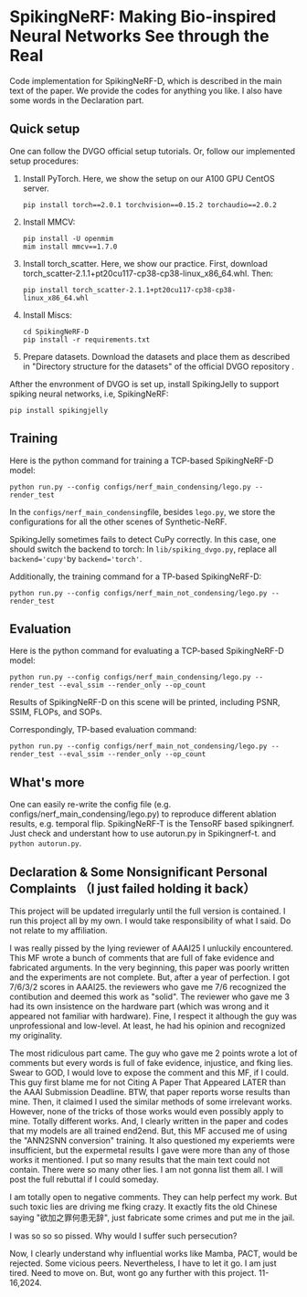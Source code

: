# SpikingNeRF: Making Bio-inspired Neural Networks See through the Real

Code implementation for SpikingNeRF-D, which is described in the main text of the paper.  We provide the codes for anything you like. I also have some words in the Declaration part.

## Quick setup

One can follow the DVGO official setup tutorials.  Or, follow our implemented setup procedures:

1. Install PyTorch.  Here, we show the setup on our A100 GPU CentOS server.
   ```
   pip install torch==2.0.1 torchvision==0.15.2 torchaudio==2.0.2
   ```

2. Install MMCV:
   ```
   pip install -U openmim
   mim install mmcv==1.7.0
   ```

3. Install torch_scatter.  Here, we show our practice.  First, download torch_scatter-2.1.1+pt20cu117-cp38-cp38-linux_x86_64.whl.  Then:
   ```
   pip install torch_scatter-2.1.1+pt20cu117-cp38-cp38-linux_x86_64.whl
   ```

4. Install Miscs: 

   ```
   cd SpikingNeRF-D
   pip install -r requirements.txt
   ```

5. Prepare datasets.  Download the datasets and place them as described in "Directory structure for the datasets" of the official DVGO repository .

Afther the envronment of DVGO is set up, install SpikingJelly to support spiking neural networks, i.e, SpikingNeRF:

```
pip install spikingjelly
```

## Training

Here is the python command for training a TCP-based SpikingNeRF-D model:

```
python run.py --config configs/nerf_main_condensing/lego.py --render_test
```

In the `configs/nerf_main_condensing`file, besides `lego.py`, we store the configurations for all the other scenes of Synthetic-NeRF.

SpikingJelly sometimes fails to detect CuPy correctly.  In this case, one should switch the backend to torch: In `lib/spiking_dvgo.py`, replace all `backend='cupy'`by `backend='torch'`.

Additionally, the training command for a TP-based SpikingNeRF-D:

```
python run.py --config configs/nerf_main_not_condensing/lego.py --render_test
```

## Evaluation

Here is the python command for evaluating a TCP-based SpikingNeRF-D model:

```
python run.py --config configs/nerf_main_condensing/lego.py --render_test --eval_ssim --render_only --op_count
```

Results of SpikingNeRF-D on this scene will be printed, including PSNR, SSIM, FLOPs, and SOPs.

Correspondingly, TP-based evaluation command:

```
python run.py --config configs/nerf_main_not_condensing/lego.py --render_test --eval_ssim --render_only --op_count
```

## What's more

One can easily re-write the config file (e.g. configs/nerf_main_condensing/lego.py) to reproduce different ablation results, e.g. temporal flip. 
SpikingNeRF-T is the TensoRF based spikingnerf. Just check and understant how to use autorun.py in Spikingnerf-t.
and `python autorun.py`.

## Declaration & Some Nonsignificant Personal Complaints （I just failed holding it back）

This project will be updated irregularly until the full version is contained. I run this project all by my own. I would take responsibility of what I said. Do not relate to my affiliation.

I was really pissed by the lying reviewer of AAAI25 I unluckily encountered.  This MF wrote a  bunch of comments that are full of fake evidence and fabricated arguments. In the very beginning, this paper was poorly written and the experiments are not complete. But, after a year of perfection. I got 7/6/3/2 scores in AAAI25. the reviewers who gave me 7/6 recognized the contibution and deemed this work as "solid". The reviewer who gave me 3 had its own insistence on the hardware part (which was wrong and it appeared not familiar with hardware). Fine, I respect it although the guy was unprofessional and low-level. At least, he had his opinion and recognized my originality.

The most ridiculous part came. The guy who gave me 2 points wrote a lot of comments but every words is full of fake evidence, injustice, and fking lies. Swear to GOD, I would love to expose the comment and this MF, if I could. This guy first blame me for not Citing A Paper That Appeared LATER than the AAAI Submission Deadline. BTW, that paper reports worse results than mine. Then, it claimed I used the similar methods of some irrelevant works. However, none of the tricks of those works would even possibly apply to mine. Totally different works. And, I clearly written in the paper and codes that my models are all trained end2end. But, this MF accused me of using the "ANN2SNN conversion" training. It also questioned my experiemts were insufficient, but the expermetal results I gave were more than any of those works it mentioned. I put so many results that the main text could not contain. There were so many other lies. I am not gonna list them all. I will post the full rebuttal if I could someday. 

I am totally open to negative comments. They can help perfect my work. But such toxic lies are driving me fking crazy. It exactly fits the old Chinese saying "欲加之罪何患无辞", just fabricate some crimes and put me in the jail. 

I was so so so pissed.  Why would I suffer such persecution? 

Now, I clearly understand why influential works like Mamba, PACT, would be rejected. Some vicious peers.  Nevertheless, I have to let it go. I am just tired. Need to move on. But,  wont go any further with this project. 11-16,2024. 

